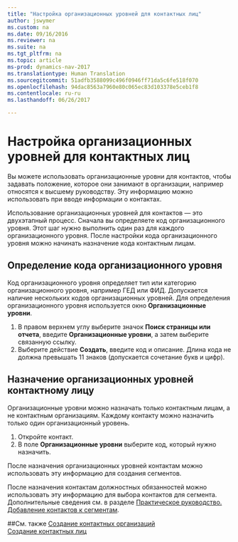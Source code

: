 ```yaml
---
title: "Настройка организационных уровней для контактных лиц"
author: jswymer
ms.custom: na
ms.date: 09/16/2016
ms.reviewer: na
ms.suite: na
ms.tgt_pltfrm: na
ms.topic: article
ms-prod: dynamics-nav-2017
ms.translationtype: Human Translation
ms.sourcegitcommit: 51adfb3588099c496f0946ff71da5c6fe518f070
ms.openlocfilehash: 94dac8563a7960e80c065ec83d103378e5ceb1f8
ms.contentlocale: ru-ru
ms.lasthandoff: 06/26/2017

---
```

# <a name="set-up-organizational-levels-for-contact-persons"></a>Настройка организационных уровней для контактных лиц
Вы можете использовать организационные уровни для контактов, чтобы задавать положение, которое они занимают в организации, например относятся к высшему руководству. Эту информацию можно использовать при вводе информации о контактах.

Использование организационных уровней для контактов — это двухэтапный процесс. Сначала вы определяете код организационного уровня. Этот шаг нужно выполнить один раз для каждого организационного уровня. После настройки кода организационного уровня можно начинать назначение кода контактным лицам.

## <a name="define-an-organizational-level-code"></a>Определение кода организационного уровня
Код организационного уровня определяет тип или категорию организационного уровня, например ГЕД или ФИД. Допускается наличие нескольких кодов организационных уровней. Для определения организационного уровня используется окно **Организационные уровни**.

1. В правом верхнем углу выберите значок **Поиск страницы или отчета**, введите **Организационные уровни**, а затем выберите связанную ссылку.
2. Выберите действие **Создать**, введите код и описание. Длина кода не должна превышать 11 знаков (допускается сочетание букв и цифр).

## <a name="assign-organizational-levels-to-a-contact-person"></a>Назначение организационных уровней контактному лицу
Организационные уровни можно назначать только контактным лицам, а не контактным организациям. Каждому контакту можно назначить только один организационный уровень.

1. Откройте контакт.
2. В поле **Организационные уровни** выберите код, который нужно назначить.

После назначения организационных уровней контактам можно использовать эту информацию для создания сегментов.

После назначения контактам должностных обязанностей можно использовать эту информацию для выбора контактов для сегмента. Дополнительные сведения см. в разделе [Практическое руководство. Добавление контактов к сегментам](marketing-add-contact-segment.md).

##<a name="see-also"></a>См. также
[Создание контактных организаций](marketing-create-contact-companies.md)  
[Создание контактных лиц](marketing-create-contact-persons.md)  

